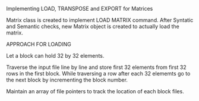 Implementing LOAD, TRANSPOSE and EXPORT for Matrices

Matrix class is created to implement LOAD MATRIX command. After Syntatic and Semantic checks, new Matrix object is created to actually load the matrix.

APPROACH FOR LOADING

Let a block  can hold 32 by 32 elements.

Traverse the input file line by line and store first 32 elements from first 32 rows in the first block. While traversing a row after each 32 elememts go to the next block by incrementing the block number.

Maintain an array of file pointers to track  the location of each block files.

